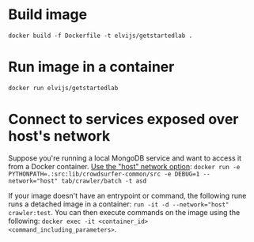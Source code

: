 # Build image

`docker build -f Dockerfile -t elvijs/getstartedlab .`

# Run image in a container

`docker run elvijs/getstartedlab`

# Connect to services exposed over host's network

Suppose you're running a local MongoDB service and want to access it from 
a Docker container.
[Use the "host" network option](https://stackoverflow.com/questions/24319662/from-inside-of-a-docker-container-how-do-i-connect-to-the-localhost-of-the-mach):
`docker run -e PYTHONPATH=.:src:lib/crowdsurfer-common/src -e DEBUG=1 --network="host" tab/crawler/batch -t asd`

If your image doesn't have an entrypoint or command, 
the following rune runs a detached image in a container:
`run -it -d --network="host" crawler:test`.
You can then execute commands on the image using the following:
`docker exec -it <container_id> <command_including_parameters>`.